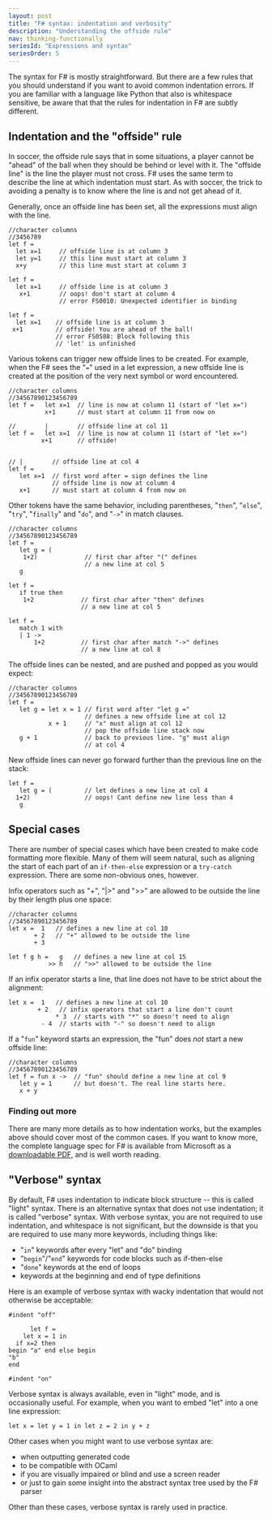 ```yaml
---
layout: post
title: "F# syntax: indentation and verbosity"
description: "Understanding the offside rule"
nav: thinking-functionally
seriesId: "Expressions and syntax"
seriesOrder: 5
---
```


The syntax for F# is mostly straightforward. But there are a few rules that you should understand if you want to avoid common indentation errors.  If you are familiar with a language like Python that also is whitespace sensitive, be aware that that the rules for indentation in F# are subtly different.

## Indentation and the "offside" rule ##

In soccer, the offside rule says that in some situations, a player cannot be "ahead" of the ball when they should be behind or level with it. The "offside line" is the line the player must not cross. F# uses the same term to describe the line at which indentation must start. As with soccer, the trick to avoiding a penalty is to know where the line is and not get ahead of it.

Generally, once an offside line has been set, all the expressions must align with the line.

```
//character columns
//3456789
let f = 
  let x=1     // offside line is at column 3
  let y=1     // this line must start at column 3
  x+y         // this line must start at column 3 

let f = 
  let x=1     // offside line is at column 3 
   x+1        // oops! don't start at column 4
              // error FS0010: Unexpected identifier in binding

let f = 
  let x=1    // offside line is at column 3 
 x+1         // offside! You are ahead of the ball!
             // error FS0588: Block following this 
             // 'let' is unfinished
```

Various tokens can trigger new offside lines to be created. For example, when the F# sees the "`=`" used in a let expression, a new offside line is created at the position of the very next symbol or word encountered.

```
//character columns
//34567890123456789
let f =   let x=1  // line is now at column 11 (start of "let x=")
          x+1      // must start at column 11 from now on

//        |        // offside line at col 11 
let f =   let x=1  // line is now at column 11 (start of "let x=")
         x+1       // offside!


// |        // offside line at col 4
let f =  
   let x=1  // first word after = sign defines the line 
            // offside line is now at column 4
   x+1      // must start at column 4 from now on
```

Other tokens have the same behavior, including parentheses, "`then`", "`else`", "`try`", "`finally`" and "`do`", and "`->`" in match clauses.

```
//character columns
//34567890123456789
let f = 
   let g = (         
    1+2)             // first char after "(" defines 
                     // a new line at col 5
   g 

let f = 
   if true then
    1+2             // first char after "then" defines 
                    // a new line at col 5

let f = 
   match 1 with 
   | 1 ->
       1+2          // first char after match "->" defines 
                    // a new line at col 8
```

The offside lines can be nested, and are pushed and popped as you would expect:

```
//character columns
//34567890123456789
let f = 
   let g = let x = 1 // first word after "let g =" 
                     // defines a new offside line at col 12
           x + 1     // "x" must align at col 12
                     // pop the offside line stack now
   g + 1             // back to previous line. "g" must align
                     // at col 4
```

New offside lines can never go forward further than the previous line on the stack:

```
let f = 
   let g = (         // let defines a new line at col 4
  1+2)               // oops! Cant define new line less than 4
   g 
```

## Special cases ##

There are number of special cases which have been created to make code formatting more flexible.  Many of them will seem natural, such as aligning the start of each part of an `if-then-else` expression or a `try-catch` expression. There are some non-obvious ones, however.

Infix operators such as "+", "|>" and ">>" are allowed to be outside the line by their length plus one space:

```
//character columns
//34567890123456789
let x =  1   // defines a new line at col 10
       + 2   // "+" allowed to be outside the line
       + 3

let f g h =   g   // defines a new line at col 15
           >> h   // ">>" allowed to be outside the line
```

If an infix operator starts a line, that line does not have to be strict about the alignment:

```
let x =  1   // defines a new line at col 10
        + 2   // infix operators that start a line don't count
             * 3  // starts with "*" so doesn't need to align
         - 4  // starts with "-" so doesn't need to align
```

If a "`fun`" keyword starts an expression, the "fun" does *not* start a new offside line:

```
//character columns
//34567890123456789
let f = fun x ->  // "fun" should define a new line at col 9
   let y = 1      // but doesn't. The real line starts here.
   x + y          
```

### Finding out more 

There are many more details as to how indentation works, but the examples above should cover most of the common cases. If you want to know more, the complete language spec for F# is available from Microsoft as a [downloadable PDF](http://research.microsoft.com/en-us/um/cambridge/projects/fsharp/manual/spec.pdf), and is well worth reading.

## "Verbose" syntax

By default, F# uses indentation to indicate block structure -- this is called "light" syntax. There is an alternative syntax that does not use indentation; it is called "verbose" syntax.  With verbose syntax, you are not required to use indentation, and whitespace is not significant, but the downside is that you are required to use many more keywords, including things like:

* "`in`" keywords after every "let" and "do" binding
* "`begin`"/"`end`" keywords for code blocks such as if-then-else
* "`done`" keywords at the end of loops
* keywords at the beginning and end of type definitions

Here is an example of verbose syntax with wacky indentation that would not otherwise be acceptable:

```
#indent "off"

      let f = 
    let x = 1 in
  if x=2 then 
begin "a" end else begin
"b" 
end

#indent "on"
```

Verbose syntax is always available, even in "light" mode, and is occasionally useful. For example, when you want to embed "let" into a one line expression:

```
let x = let y = 1 in let z = 2 in y + z
```

Other cases when you might want to use verbose syntax are:

* when outputting generated code
* to be compatible with OCaml
* if you are visually impaired or blind and use a screen reader
* or just to gain some insight into the abstract syntax tree used by the F# parser

Other than these cases, verbose syntax is rarely used in practice.
